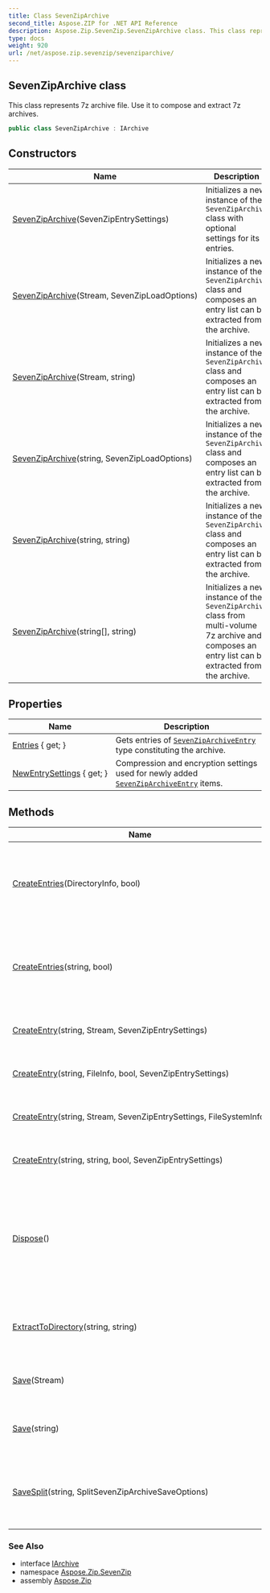 ```yaml
---
title: Class SevenZipArchive
second_title: Aspose.ZIP for .NET API Reference
description: Aspose.Zip.SevenZip.SevenZipArchive class. This class represents 7z archive file. Use it to compose and extract 7z archives
type: docs
weight: 920
url: /net/aspose.zip.sevenzip/sevenziparchive/
---
```

## SevenZipArchive class

This class represents 7z archive file. Use it to compose and extract 7z archives.

```csharp
public class SevenZipArchive : IArchive
```

## Constructors

| Name | Description |
| --- | --- |
| [SevenZipArchive](sevenziparchive/#constructor)(SevenZipEntrySettings) | Initializes a new instance of the `SevenZipArchive` class with optional settings for its entries. |
| [SevenZipArchive](sevenziparchive/#constructor_1)(Stream, SevenZipLoadOptions) | Initializes a new instance of the `SevenZipArchive` class and composes an entry list can be extracted from the archive. |
| [SevenZipArchive](sevenziparchive/#constructor_2)(Stream, string) | Initializes a new instance of the `SevenZipArchive` class and composes an entry list can be extracted from the archive. |
| [SevenZipArchive](sevenziparchive/#constructor_3)(string, SevenZipLoadOptions) | Initializes a new instance of the `SevenZipArchive` class and composes an entry list can be extracted from the archive. |
| [SevenZipArchive](sevenziparchive/#constructor_4)(string, string) | Initializes a new instance of the `SevenZipArchive` class and composes an entry list can be extracted from the archive. |
| [SevenZipArchive](sevenziparchive/#constructor_5)(string[], string) | Initializes a new instance of the `SevenZipArchive` class from multi-volume 7z archive and composes an entry list can be extracted from the archive. |

## Properties

| Name | Description |
| --- | --- |
| [Entries](../../aspose.zip.sevenzip/sevenziparchive/entries/) { get; } | Gets entries of [`SevenZipArchiveEntry`](../sevenziparchiveentry/) type constituting the archive. |
| [NewEntrySettings](../../aspose.zip.sevenzip/sevenziparchive/newentrysettings/) { get; } | Compression and encryption settings used for newly added [`SevenZipArchiveEntry`](../sevenziparchiveentry/) items. |

## Methods

| Name | Description |
| --- | --- |
| [CreateEntries](../../aspose.zip.sevenzip/sevenziparchive/createentries/#createentries)(DirectoryInfo, bool) | Adds to the archive all files and directories recursively in the directory given. |
| [CreateEntries](../../aspose.zip.sevenzip/sevenziparchive/createentries/#createentries_1)(string, bool) | Adds to the archive all files and directories recursively in the directory given. |
| [CreateEntry](../../aspose.zip.sevenzip/sevenziparchive/createentry/#createentry_1)(string, Stream, SevenZipEntrySettings) | Create a single entry within the archive. |
| [CreateEntry](../../aspose.zip.sevenzip/sevenziparchive/createentry/#createentry)(string, FileInfo, bool, SevenZipEntrySettings) | Create a single entry within the archive. |
| [CreateEntry](../../aspose.zip.sevenzip/sevenziparchive/createentry/#createentry_2)(string, Stream, SevenZipEntrySettings, FileSystemInfo) | Create a single entry within the archive. |
| [CreateEntry](../../aspose.zip.sevenzip/sevenziparchive/createentry/#createentry_3)(string, string, bool, SevenZipEntrySettings) | Create a single entry within the archive. |
| [Dispose](../../aspose.zip.sevenzip/sevenziparchive/dispose/)() | Performs application-defined tasks associated with freeing, releasing, or resetting unmanaged resources. |
| [ExtractToDirectory](../../aspose.zip.sevenzip/sevenziparchive/extracttodirectory/)(string, string) | Extracts all the files in the archive to the directory provided. |
| [Save](../../aspose.zip.sevenzip/sevenziparchive/save/#save)(Stream) | Saves 7z archive to the stream provided. |
| [Save](../../aspose.zip.sevenzip/sevenziparchive/save/#save_1)(string) | Saves archive to a destination file provided. |
| [SaveSplit](../../aspose.zip.sevenzip/sevenziparchive/savesplit/)(string, SplitSevenZipArchiveSaveOptions) | Saves multi-volume archive to destination directory provided. |

### See Also

* interface [IArchive](../../aspose.zip/iarchive/)
* namespace [Aspose.Zip.SevenZip](../../aspose.zip.sevenzip/)
* assembly [Aspose.Zip](../../)


